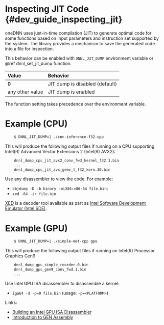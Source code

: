 Inspecting JIT Code {#dev_guide_inspecting_jit}
===============================================

oneDNN uses just-in-time compilation (JIT) to generate optimal code
for some functions based on input parameters and instruction set supported
by the system. The library provides a mechanism to save the generated code
into a file for inspection.

This behavior can be enabled with `DNNL_JIT_DUMP` environment variable
or @ref dnnl_set_jit_dump function.

| Value           | Behavior
| :----           | :----
| **0**           | JIT dump is disabled (default)
| any other value | JIT dump is enabled

The function setting takes precedence over the environment variable.

# Example (CPU)

~~~sh
    $ DNNL_JIT_DUMP=1 ./cnn-inference-f32-cpp
~~~

This will produce the following output files if running on a CPU supporting
Intel(R) Advanced Vector Extensions 2 (Intel(R) AVX2):

~~~sh
    dnnl_dump_cpu_jit_avx2_conv_fwd_kernel_f32.1.bin
    ...
    dnnl_dump_cpu_jit_avx_gemv_t_f32_kern.30.bin
~~~

Use any disassembler to view the code. For example:
- `objdump -D -b binary -mi386:x86-64 file.bin`;
- `xed -64 -ir file.bin`

[XED](https://github.com/intelxed/xed) is a decoder tool available as part as
[Intel Software Development Emulator (Intel SDE)](https://software.intel.com/content/www/us/en/develop/articles/intel-software-development-emulator).

# Example (GPU)

~~~sh
    $ DNNL_JIT_DUMP=1 ./simple-net-cpp gpu
~~~

This will produce the following output files if running on Intel(R) Processor Graphics Gen9:

~~~sh
    dnnl_dump_gpu_simple_reorder.0.bin
    dnnl_dump_gpu_gen9_conv_fwd.1.bin
    ...
~~~

Use Intel GPU ISA disassembler to disassemble a kernel:

- `iga64 -d -p=9 file.bin` (usage: `-p=<PLATFORM>`)

Links:
- [Building an Intel GPU ISA Disassembler](https://github.com/intel/opencl-intercept-layer/blob/master/docs/kernel_isa_gpu.md#building-an-intel-gpu-isa-disassembler)
- [Introduction to GEN Assembly](https://software.intel.com/content/www/us/en/develop/articles/introduction-to-gen-assembly.html)
